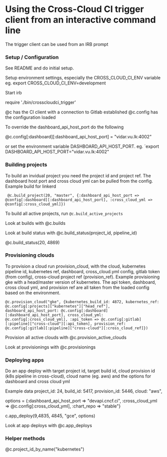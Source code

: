 # Using the Cross-Cloud CI trigger client from an interactive command line

The trigger client can be used from an IRB prompt

### Setup / Configuration

See README and do initial setup.

Setup environment settings, especially the CROSS_CLOUD_CI_ENV variable
  eg. export CROSS_CLOUD_CI_ENV=development

Start irb

require './bin/crosscloudci_trigger'

@c has the CI client with a connection to Gitlab established
@c.config has the configuration loaded

To override the dashboard_api_host_port do the following

@c.config[:dashboard][:dashboard_api_host_port] = "vidar.vu.lk:4002"

or set the environment variable DASHBOARD_API_HOST_PORT. eg. `export DASHBOARD_API_HOST_PORT="vidar.vu.lk:4002"


### Building projects

To build an invidual project you need the project id and project ref.  The dashboard host port and cross cloud yml can be pulled from the config.  Example build for linkerd

```
 @c.build_project(20, "master", {:dashboard_api_host_port => @config[:dashboard][:dashboard_api_host_port], :cross_cloud_yml => @config[:cross_cloud_yml]}) 
```

To build all active projects, run `@c.build_active_projects`

Look at builds with @c.builds

Look at build status with @c.build_status(project_id, pipeline_id)

@c.build_status(20, 4869)  

### Provisioning clouds


To provision a cloud run provision_cloud, with the cloud, kubernetes pipeline id, kubernetes ref, dashboard, cross_cloud.yml config, gitlab token (from config), cross-cloud project ref (provision_ref).  Example provisioning gke with a head/master version of kubernetes.  The api token, dashboard, cross cloud yml, and provision ref are all taken from the loaded config based on the environment.

```
@c.provision_cloud("gke", {kubernetes_build_id: 4872, kubernetes_ref: @c.config[:projects]["kubernetes"]["head_ref"], dashboard_api_host_port: @c.config[:dashboard][:dashboard_api_host_port], cross_cloud_yml: @c.config[:cross_cloud_yml], :api_token => @c.config[:gitlab][:pipeline]["cross-cloud"][:api_token], provision_ref: @c.config[:gitlab][:pipeline]["cross-cloud"][:cross_cloud_ref]}) 
```

Provision all active clouds with @c.provision_active_clouds

Look at provisionings with @c.provisionings

### Deploying apps

Do an app deploy with target project id, target build id, cloud provision id (k8s pipeline in cross-cloud), cloud name (eg. aws) and the options for dashboard and cross cloud yml

Example data
  project_id: 24,
  build_id: 5417,
  provision_id: 5446,
  cloud: "aws",

  options = {:dashboard_api_host_port => "devapi.cncf.ci", :cross_cloud_yml => @c.config[:cross_cloud_yml], :chart_repo => "stable"}

c.app_deploy(9,4835, 4845, "gce", options)

Look at app deploys with @c.app_deploys

### Helper methods


@c.project_id_by_name("kubernetes") 
